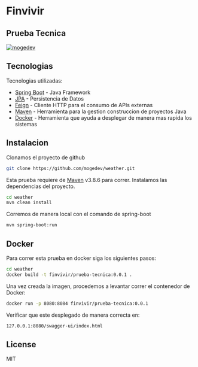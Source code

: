 # Finvivir
## Prueba Tecnica

[![mogedev](https://encrypted-tbn0.gstatic.com/images?q=tbn:ANd9GcSGuWrfLHbMlkXKF8uj7G7Bs98zmNZVW26YgRmGktRA3w&s)](https://github.com/mogedev/weather)

## Tecnologias

Tecnologias utilizadas:

- [Spring Boot] - Java Framework
- [JPA] - Persistencia de Datos
- [Feign] - Cliente HTTP para el consumo de APIs externas
- [Maven] - Herramienta para la gestion  construccion de proyectos Java
- [Docker] - Herramienta que ayuda a desplegar de manera mas rapida los sistemas

## Instalacion
Clonamos el proyecto de github

```sh
git clone https://github.com/mogedev/weather.git
```

Esta prueba requiere de [Maven] v3.8.6 para correr.
Instalamos las dependencias del proyecto.

```sh
cd weather
mvn clean install
```

Corremos de manera local con el comando de spring-boot

```sh
mvn spring-boot:run
```

## Docker

Para correr esta prueba en docker siga los siguientes pasos:

```sh
cd weather
docker build -t finvivir/prueba-tecnica:0.0.1 .
```

Una vez creada la imagen, procedemos a levantar correr el contenedor de Docker:

```sh
docker run -p 8080:8084 finvivir/prueba-tecnica:0.0.1
```

Verificar que este desplegado de manera correcta en:

```sh
127.0.0.1:8080/swagger-ui/index.html
```

## License

MIT

[Spring Boot]: <https://spring.io/projects/spring-boot>
[JPA]: <https://spring.io/projects/spring-data-jpa>
[Feign]: <https://spring.io/projects/spring-cloud-openfeign>
[Maven]: <https://maven.apache.org/>
[Docker]: <https://www.docker.com/>